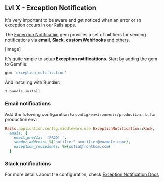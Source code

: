 ## Lvl X - Exception Notification

It's very important to be aware and get noticed when an error or an exception occurs in our Rails apps. 

The [Exception Notification](https://github.com/smartinez87/exception_notification) gem provides a set of notifiers for sending notifications via **email**, **Slack**, **custom WebHooks** and [others](https://github.com/smartinez87/exception_notification#notifiers).

[image]

It's quite simple to setup **Exception notificattions**. Start by adding the gem to Gemfile:

```ruby
gem 'exception_notification'
```

And  installing with Bundler:

```bash
$ bundle install
```

### Email notifications

Add the following configuration to `config/environments/production.rb`, for production env:

```ruby
Rails.application.config.middleware.use ExceptionNotification::Rack,
  email: {
    email_prefix: '[PROD] ',
    sender_address: %{"notifier" <notifier@example.com>},
    exception_recipients: %w{sofia@frontkom.com}
  }
```

### Slack notifications



For more details about the configuration, check [Exception Notification Docs](https://github.com/smartinez87/exception_notification/blob/master/README.md)
